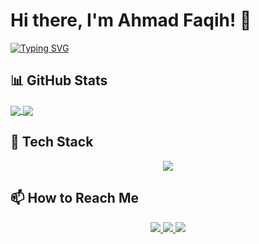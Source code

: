 # Hi there, I'm Ahmad Faqih! 👋

[![Typing SVG](https://readme-typing-svg.demolab.com?font=Fira+Code&weight=600&size=24&duration=4000&pause=1000&color=5BCDEC&width=435&lines=Frontend+Developer;Web+Developer;Game+Enthusiast;Software+Engineer)](https://git.io/typing-svg)

## 📊 GitHub Stats

<p align="left">
  <a href="https://github.com/LAWAGGG">
    <img align="center" src="https://github-readme-stats.vercel.app/api?username=LAWAGGG&count_private=true&show_icons=true&theme=tokyonight" />
  </a>
  <a href="https://github.com/LAWAGGG">
    <img align="center" src="https://github-readme-stats.vercel.app/api/top-langs/?username=LAWAGGG&layout=compact&theme=tokyonight&langs_count=8" />
  </a>
</p>

## 🔧 Tech Stack

<p align="center">
  <img src="https://skillicons.dev/icons?i=html,css,js,php,laravel,react,cs,unity,vue,bootstrap&theme=dark" />
</p>

## 📫 How to Reach Me

<p align="center">
  <a href="https://www.instagram.com/fagih_channel/">
    <img src="https://img.shields.io/badge/Instagram-E4405F?style=for-the-badge&logo=instagram&logoColor=white" />
  </a>
  <a href="https://wa.me/6287731366777">
    <img src="https://img.shields.io/badge/WhatsApp-25D366?style=for-the-badge&logo=whatsapp&logoColor=white" />
  </a>
  <a href="https://mail.google.com/mail/?view=cm&fs=1&to=ahmadfagih.arrifai@gmail.com&su=Inquiry%20about%20Your%20Services&body=Halo!%0A%0ASaya%20tertarik%20dengan%20portofolio%20Anda.%20Bisa%20berdiskusi%20lebih%20lanjut?%0A%0ATerima%20kasih!%20Salam">
    <img src="https://img.shields.io/badge/Email-D14836?style=for-the-badge&logo=gmail&logoColor=white" />
  </a>
</p>
